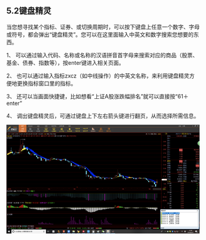 ## 5.2键盘精灵

当您想寻找某个指标、证券、或切换周期时，可以按下键盘上任意一个数字、字母或符号，都会弹出“键盘精灵”。您可以在这里面输入中英文和数字搜索您想要的东西。

1、	可以通过输入代码、名称或名称的汉语拼音首字母来搜索对应的商品（股票、基金、债券、指数等），按enter键进入相关页面。

2、	也可以通过输入指标zxcz（如中线操作）的中英文名称，来利用键盘精灵方便地更换指标窗口里的指标。

3、	还可以当画面快捷键，比如想看“上证A股涨跌幅排名”就可以直接按“61＋enter”

4、	调出键盘精灵后，可通过键盘上下左右箭头键进行翻页，从而选择所需信息。

![](/assets/hld_anjiang.png)

